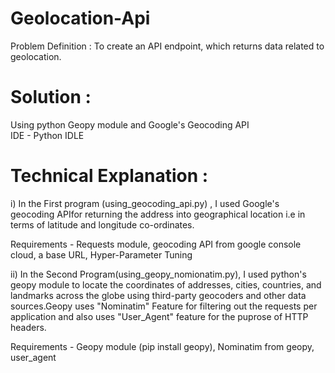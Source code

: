 # Geolocation-Api

Problem Definition : To create an API endpoint, which returns data related to geolocation.<br>

# Solution : 
Using python Geopy module and Google's Geocoding API <br>
IDE - Python IDLE<br>

# Technical Explanation : 
i) In the First program (using_geocoding_api.py) , I used Google's geocoding APIfor returning the address into geographical location i.e in terms of latitude and longitude co-ordinates.<br>

Requirements - Requests module, geocoding API from google console cloud, a base URL, Hyper-Parameter Tuning<br>

ii) In the Second Program(using_geopy_nomionatim.py), I used python's geopy module to locate the coordinates of addresses, cities, countries, and landmarks across the globe using third-party geocoders and other data sources.Geopy uses "Nominatim" Feature for filtering out the requests per application and also uses "User_Agent" feature for the puprose of HTTP headers.<br>

Requirements - Geopy module (pip install geopy), Nominatim from geopy, user_agent
